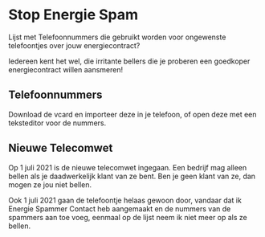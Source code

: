 # Stop Energie Spam
Lijst met Telefoonnummers die gebruikt worden voor ongewenste telefoontjes over jouw energiecontract? 

Iedereen kent het wel, die irritante bellers die je proberen een goedkoper energiecontract willen aansmeren!

## Telefoonnummers
Download de vcard en importeer deze in je telefoon, of open deze met een teksteditor voor de nummers.

## Nieuwe Telecomwet
Op 1 juli 2021 is de nieuwe telecomwet ingegaan. Een bedrijf mag alleen bellen als je daadwerkelijk klant van ze bent. Ben je geen klant van ze, dan mogen ze jou niet bellen. 

Ook 1 juli 2021 gaan de telefoontje helaas gewoon door, vandaar dat ik Energie Spammer Contact heb aangemaakt en de nummers van de spammers aan toe voeg, eenmaal op de lijst neem ik niet meer op als ze bellen.
